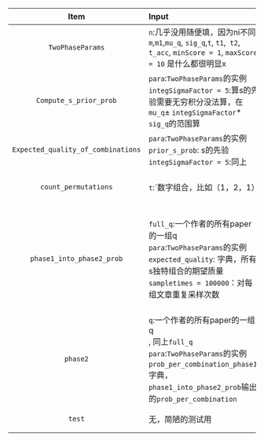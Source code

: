 | Item | Input  |	Output | 功能/注释   |
|:--------:|:--------|:--------|:--------|
| `TwoPhaseParams`| `n`:几乎没用随便填，因为ni不同 <br> `m`,`m1`,`mu_q`, `sig_q`,`t`, `t1`,` t2`, `t_acc`, `minScore = 1`, `maxScore = 10` 是什么都很明显x | N/A | 存参数的类|
| `Compute_s_prior_prob`| `para`:`TwoPhaseParams`的实例<br> `integSigmaFactor = 5`:算s的先验需要无穷积分没法算，在`mu_q`± `integSigmaFactor`* `sig_q`的范围算|`prior_s_prob`：字典，`prior_s_prob[(1,2,3)]` = 取到(1,2,3)的概率 |算长度为`para.m`的所有独特s的先验概率|
| `Expected_quality_of_combinations`| `para`:`TwoPhaseParams`的实例<br> `prior_s_prob`: s的先验 <br>`integSigmaFactor = 5`:同上|`expected_quality`:字典<br>`expected_quality[1,2,3]`= 得分(1，2，3)时质量的期望 |算长度为`para.m`的所有s独特组合的期望质量|
| `count_permutations`| `t`:`数字组合，比如（1，2，1）|`total_permutations`:独特的排列数量，`count_permutations[(1,2,1)]`=3 |算重复的排列数|
| `phase1_into_phase2_prob`| `full_q`:一个作者的所有paper的一组q<br> `para`:`TwoPhaseParams`的实例 <br> `expected_quality`: 字典，所有s独特组合的期望质量<br>`sampletimes = 100000`：对每组文章重复采样次数|`prob_into_phase2`:ndarray,这组q每篇paper进入phase2的概率<br>`prob_per_combination`:这组q的前ceil(n/2)篇paper抽到每种组合的概率,假设len(q)=9, m=3，`prob_per_combination[(1,2,3)]`= `[0.1,0.1,0.1,0.1,0.1]`意味着这组q在phase1抽到（1，2，3）的概率分别为0.1,0.1,0.1,0.1,0.1 |概率的计算方式是进入phase2的数量/重复采样次数<br> 与之前不同，之前的算法是每一次对所有作者的q[i]算概率，这个函数是对一个作者的q[:]算概率，好处是可以考虑多线程|
| `phase2`| `q`:一个作者的所有paper的一组q<br> , 同上`full_q`<br>`para`:`TwoPhaseParams`的实例 <br> `prob_per_combination_phase1`: 字典，`phase1_into_phase2_prob`输出的`prob_per_combination`|`q_acc_probability`:ndarray, 输入的q[:]被接受的概率 |写的时候q分成了上半和下半, 上半算法是对于每个phase1的组合`p1_combination`，每个phase2的组合`combination` 概率相乘，再乘组合数`count_permutations(tuple(combination))`<br> 下半的概率就是P(s=t|q) 然后再把上半下半concat到一起 |
| `test`|无，简陋的测试用 |无，建议print | 直接call就可以简单测试，这里简陋的假设每个n_i是一样的 |
